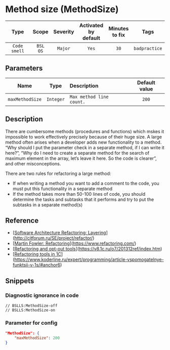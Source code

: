 # Method size (MethodSize)

 |     Type     |        Scope        | Severity | Activated<br>by default | Minutes<br>to fix |     Tags      |
 |:------------:|:-------------------:|:--------:|:-----------------------------:|:-----------------------:|:-------------:|
 | `Code smell` | `BSL`<br>`OS` | `Major`  |             `Yes`             |          `30`           | `badpractice` |

## Parameters

 |      Name       |   Type    | Description              | Default value |
 |:---------------:|:---------:|:------------------------ |:-------------:|
 | `maxMethodSize` | `Integer` | `Max method line count.` |     `200`     | 

<!-- Блоки выше заполняются автоматически, не трогать -->
## Description

There are cumbersome methods (procedures and functions) which mskes it impossible to work effectively precisely because of their huge size. A large method often arises when a developer adds new functionality to a method. “Why should I put the parameter check in a separate method, if I can write it here?”, “Why do I need to create a separate method for the search of maximum element in the array, let’s leave it here. So the code is clearer”, and other misconceptions.

There are two rules for refactoring a large method:

- If when writing a method you want to add a comment to the code, you must put this functionality in a separate method
- If the method takes more than 50-100 lines of code, you should determine the tasks and subtasks that it performs and try to put the subtasks in a separate method(s)

## Reference

- [[Software Architecture Refactoring: Layering](http://citforum.ru/SE/project/refactor/)](http://citforum.ru/SE/project/refactor/)
- [[Martin Fowler: Refactoring](https://www.refactoring.com/)](https://www.refactoring.com/)
- [[Refactoring and opt-out tools](https://v8.1c.ru/o7/201312ref/index.htm)](https://v8.1c.ru/o7/201312ref/index.htm)
- [[Refactoring tools in 1C](https://www.koderline.ru/expert/programming/article-vspomogatelnye-funktsii-v-1s/#anchor6)](https://www.koderline.ru/expert/programming/article-vspomogatelnye-funktsii-v-1s/#anchor6)

## Snippets

<!-- Блоки ниже заполняются автоматически, не трогать -->
### Diagnostic ignorance in code

```bsl
// BSLLS:MethodSize-off
// BSLLS:MethodSize-on
```

### Parameter for config

```json
"MethodSize": {
    "maxMethodSize": 200
}
```
